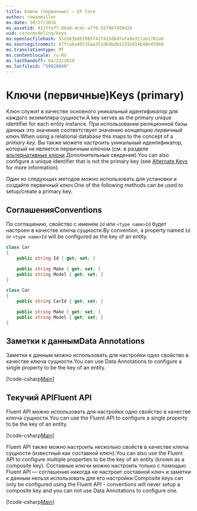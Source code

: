 ```yaml
---
title: Ключи (первичные) — EF Core
author: rowanmiller
ms.date: 10/27/2016
ms.assetid: 912ffef7-86a0-4cdc-a776-55f907459d20
uid: core/modeling/keys
ms.openlocfilehash: 51d163b867085f42f415dbd7afa9e311ab1781a0
ms.sourcegitcommit: 87fcaba46535aa351db4bdb1231bd14b40e459b9
ms.translationtype: MT
ms.contentlocale: ru-RU
ms.lasthandoff: 04/22/2019
ms.locfileid: "59929840"
---
```

# <a name="keys-primary"></a><span data-ttu-id="f39a7-102">Ключи (первичные)</span><span class="sxs-lookup"><span data-stu-id="f39a7-102">Keys (primary)</span></span>

<span data-ttu-id="f39a7-103">Ключ служит в качестве основного уникальный идентификатор для каждого экземпляра сущности.</span><span class="sxs-lookup"><span data-stu-id="f39a7-103">A key serves as the primary unique identifier for each entity instance.</span></span> <span data-ttu-id="f39a7-104">При использовании реляционной базы данных это значение соответствует значению концепцию *первичный ключ*.</span><span class="sxs-lookup"><span data-stu-id="f39a7-104">When using a relational database this maps to the concept of a *primary key*.</span></span> <span data-ttu-id="f39a7-105">Вы также можете настроить уникальный идентификатор, который не является первичным ключом (см. в разделе [альтернативные ключи](alternate-keys.md) Дополнительные сведения).</span><span class="sxs-lookup"><span data-stu-id="f39a7-105">You can also configure a unique identifier that is not the primary key (see [Alternate Keys](alternate-keys.md) for more information).</span></span> 

<span data-ttu-id="f39a7-106">Один из следующих методов можно использовать для установки и создайте первичный ключ.</span><span class="sxs-lookup"><span data-stu-id="f39a7-106">One of the following methods can be used to setup/create a primary key.</span></span>

## <a name="conventions"></a><span data-ttu-id="f39a7-107">Соглашения</span><span class="sxs-lookup"><span data-stu-id="f39a7-107">Conventions</span></span>

<span data-ttu-id="f39a7-108">По соглашению, свойство с именем `Id` или `<type name>Id` будет настроен в качестве ключа сущности.</span><span class="sxs-lookup"><span data-stu-id="f39a7-108">By convention, a property named `Id` or `<type name>Id` will be configured as the key of an entity.</span></span>

<!-- [!code-csharp[Main](samples/core/Modeling/Conventions/Samples/KeyId.cs?highlight=3)] -->
``` csharp
class Car
{
    public string Id { get; set; }

    public string Make { get; set; }
    public string Model { get; set; }
}
```

<!-- [!code-csharp[Main](samples/core/Modeling/Conventions/Samples/KeyTypeNameId.cs?highlight=3)] -->
``` csharp
class Car
{
    public string CarId { get; set; }

    public string Make { get; set; }
    public string Model { get; set; }
}
```

## <a name="data-annotations"></a><span data-ttu-id="f39a7-109">Заметки к данным</span><span class="sxs-lookup"><span data-stu-id="f39a7-109">Data Annotations</span></span>

<span data-ttu-id="f39a7-110">Заметки к данным можно использовать для настройки одно свойство в качестве ключа сущности.</span><span class="sxs-lookup"><span data-stu-id="f39a7-110">You can use Data Annotations to configure a single property to be the key of an entity.</span></span>

[!code-csharp[Main](../../../samples/core/Modeling/DataAnnotations/Samples/KeySingle.cs?highlight=13)]

## <a name="fluent-api"></a><span data-ttu-id="f39a7-111">Текучий API</span><span class="sxs-lookup"><span data-stu-id="f39a7-111">Fluent API</span></span>

<span data-ttu-id="f39a7-112">Fluent API можно использовать для настройки одно свойство в качестве ключа сущности.</span><span class="sxs-lookup"><span data-stu-id="f39a7-112">You can use the Fluent API to configure a single property to be the key of an entity.</span></span>

[!code-csharp[Main](../../../samples/core/Modeling/FluentAPI/Samples/KeySingle.cs?highlight=11,12)]

<span data-ttu-id="f39a7-113">Fluent API также можно настроить несколько свойств в качестве ключа сущности (известный как составной ключ).</span><span class="sxs-lookup"><span data-stu-id="f39a7-113">You can also use the Fluent API to configure multiple properties to be the key of an entity (known as a composite key).</span></span> <span data-ttu-id="f39a7-114">Составные ключи можно настроить только с помощью Fluent API — соглашения никогда не настроит составной ключ и заметки к данным нельзя использовать для его настройки.</span><span class="sxs-lookup"><span data-stu-id="f39a7-114">Composite keys can only be configured using the Fluent API - conventions will never setup a composite key and you can not use Data Annotations to configure one.</span></span>

[!code-csharp[Main](../../../samples/core/Modeling/FluentAPI/Samples/KeyComposite.cs?highlight=11,12)]
